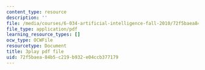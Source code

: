```yaml
---
content_type: resource
description: ''
file: /media/courses/6-034-artificial-intelligence-fall-2010/72f5baea84b5c219b932e04ccb377179_PwhiWxHK8o.pdf
file_type: application/pdf
learning_resource_types: []
ocw_type: OCWFile
resourcetype: Document
title: 3play pdf file
uid: 72f5baea-84b5-c219-b932-e04ccb377179
---
```

